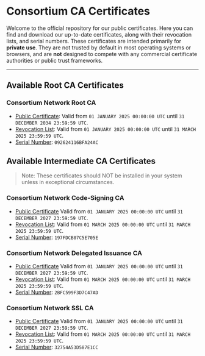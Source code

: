 # Consortium CA Certificates

Welcome to the official repository for our public certificates. Here you can find and download our up-to-date certificates, along with their revocation lists, and serial numbers. These certificates are intended primarily for **private use**. They are not trusted by default in most operating systems or browsers, and are **not** designed to compete with any commercial certificate authorities or public trust frameworks.

---

## Available Root CA Certificates

### Consortium Network Root CA
- [Public Certificate](https://pki.csm.network/root-ca/root-ca.cer): Valid from `01 JANUARY 2025 00:00:00 UTC` until `31 DECEMBER 2034 23:59:59 UTC`.
- [Revocation List](https://pki.csm.network/root-ca/root-crl.pem): Valid from `01 JANUARY 2025 00:00:00 UTC` until `31 MARCH 2025 23:59:59 UTC`.
- [Serial Number](https://pki.csm.network/root-ca/root-ca.sn): `092624116BFA24AC`

## Available Intermediate CA Certificates
> Note: These certificates should NOT be installed in your system unless in exceptional circumstances.

### Consortium Network Code-Signing CA
- [Public Certificate](https://pki.csm.network/codesigning-ca/codesigning-ca.cer) Valid from `01 JANUARY 2025 00:00:00 UTC` until `31 DECEMBER 2027 23:59:59 UTC`.
- [Revocation List](https://pki.csm.network/codesigning-ca/codesigning-crl.pem): Valid from `01 MARCH 2025 00:00:00 UTC` until `31 MARCH 2025 23:59:59 UTC`.
- [Serial Number](https://pki.csm.network/codesigning-ca/codesigning-ca.sn): `197FDCB07C5E705E`

### Consortium Network Delegated Issuance CA
- [Public Certificate](https://pki.csm.network/delegated-issuance-ca/delegated-issuance-ca.cer) Valid from `01 JANUARY 2025 00:00:00 UTC` until `31 DECEMBER 2027 23:59:59 UTC`.
- [Revocation List](https://pki.csm.network/delegated-issuance-ca/delegated-issuance-crl.pem): Valid from `01 MARCH 2025 00:00:00 UTC` until `31 MARCH 2025 23:59:59 UTC`.
- [Serial Number](https://pki.csm.network/codesigning-ca/delegated-issuance-ca.sn): `2BFC599F3D7C47AD`

### Consortium Network SSL CA
- [Public Certificate](https://pki.csm.network/ssl-ca/ssl-ca.cer) Valid from `01 JANUARY 2025 00:00:00 UTC` until `31 DECEMBER 2027 23:59:59 UTC`.
- [Revocation List](https://pki.csm.network/ssl-ca/ssl-crl.pem): Valid from `01 MARCH 2025 00:00:00 UTC` until `31 MARCH 2025 23:59:59 UTC`.
- [Serial Number](https://pki.csm.network/ssl-ca/ssl-ca.sn): `32754A53D587E1CC`